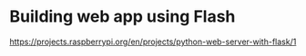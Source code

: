 # Building web app using Flash

https://projects.raspberrypi.org/en/projects/python-web-server-with-flask/1